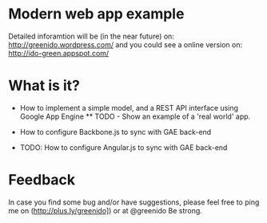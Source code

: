 Modern web app example
======================
Detailed inforamtion will be (in the near future) on: http://greenido.wordpress.com/
and you could see a online version on: http://ido-green.appspot.com/

What is it?
=============
* How to implement a simple model, and a REST API interface using Google App Engine
** TODO - Show an example of a 'real world' app.

* How to configure Backbone.js to sync with GAE back-end

* TODO: How to configure Angular.js to sync with GAE back-end

Feedback
==========
In case you find some bug and/or have suggestions, please feel free to ping me on (http://plus.ly/greenido]) or at @greenido
Be strong.
